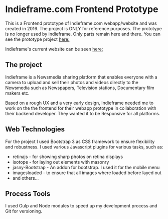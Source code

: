# Indieframe.com Frontend Prototype
This is a Frontend prototype of Indieframe.com webapp/website and was created in 2016. The project is ONLY for reference purposes.
The prototype is no longer used by indieframe. Only parts remain here and there.
You can see the prototype project [here:](http://dyrfri.dk/portfolio/indieframe)

Indieframe's current website can be seen [here:](https://www.indieframe.com/)

## The project
Indieframe is a Newsmedia sharing platform that enables everyone with a camera to upload and sell their photos and videos directly to the Newsmedia such as Newspapers, Television stations, Documentary film makers etc.

Based on a rough UX and a very early design, Indieframe needed me to work on the the frontend for their webapp prototype in collaboration with their backend developer. They wanted it to be Responsive for all platforms.

## Web Technologies
For the project I used Bootstrap 3 as CSS framework to ensure flexibility and robustness.
I used various Javascript plugins for various tasks, such as:
* retinajs - for showing sharp photos on retina displays
* isotope - for laying out elements with masonry
* jasny-Bootstrap - An addon for bootstrap. I used it for the mobile menu
* imagesloaded - to ensure that all images where loaded before layed out
* and others...

## Process Tools
I used Gulp and Node modules to speed up my development process and Git for versioning.

